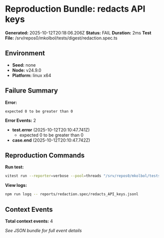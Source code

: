 # Reproduction Bundle: redacts API keys

**Generated:** 2025-10-12T20:18:06.206Z
**Status:** FAIL
**Duration:** 2ms
**Test File:** /srv/repos0/mkolbol/tests/digest/redaction.spec.ts

## Environment

- **Seed:** none
- **Node:** v24.9.0
- **Platform:** linux x64

## Failure Summary

**Error:**
```
expected 0 to be greater than 0
```

**Error Events:** 2

- **test.error** (2025-10-12T20:10:47.741Z)
  - expected 0 to be greater than 0
- **case.end** (2025-10-12T20:10:47.742Z)

## Reproduction Commands

**Run test:**
```bash
vitest run --reporter=verbose --pool=threads "/srv/repos0/mkolbol/tests/digest/redaction.spec.ts" -t "redacts API keys"
```

**View logs:**
```bash
npm run logq -- reports/redaction.spec/redacts_API_keys.jsonl
```

## Context Events

**Total context events:** 4

_See JSON bundle for full event details_
